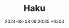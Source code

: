 ---
title: Haku
description: Developed and maintained full-stack architecture for Haku Miami, crafting responsive frontend interfaces paired with backend solutions. Leveraged cutting-edge technologies to streamline workflows, ensuring scalability, security, and high performance. The project delivered an engaging user experience while meeting contemporary digital demands, underscoring efficient engineering and seamless integration of modern web standards.
date: 2024-08-08 08:20:35 +0300
label: Development
image: '/images/project_1.jpg'
link_to_project: "https://hakusports.com/platform"
page_cover:
---